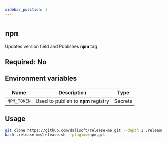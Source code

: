 ```yaml
---
sidebar_position: 3
---
```


# `npm`

Updates version field and Publishes **npm** tag

## Required: **No**

## Environment variables

| Name        | Description                         | Type    |
| ----------- | ----------------------------------- | ------- |
| `NPM_TOKEN` | Used to publish to **npm** registry | Secrets |

## Usage

```bash title="Bash (Terminal)"
git clone https://github.com/dalisoft/release-me.git --depth 1 .release-me
bash .release-me/release.sh --plugins=npm,git
```
